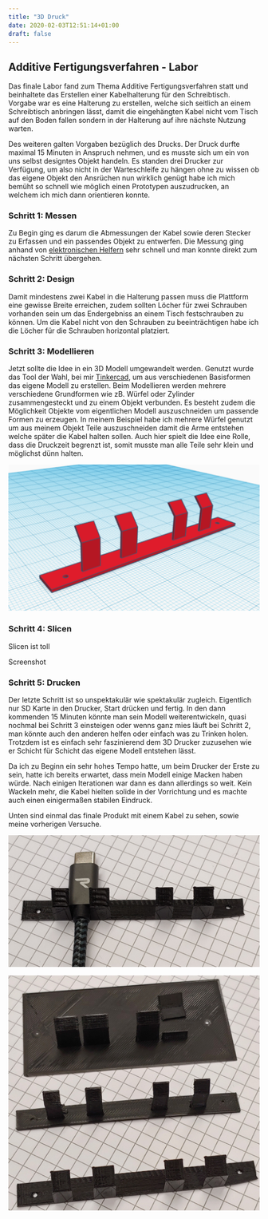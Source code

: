 ```yaml
---
title: "3D Druck"
date: 2020-02-03T12:51:14+01:00
draft: false
---
```


## Additive Fertigungsverfahren - Labor

Das finale Labor fand zum Thema Additive Fertigungsverfahren statt und beinhaltete das Erstellen einer Kabelhalterung
für den Schreibtisch. Vorgabe war es eine Halterung zu erstellen, welche sich seitlich an einem Schreibtisch anbringen
lässt, damit die eingehängten Kabel nicht vom Tisch auf den Boden fallen sondern in der Halterung auf ihre nächste
Nutzung warten.

Des weiteren galten Vorgaben bezüglich des Drucks. Der Druck durfte maximal 15 Minuten in Anspruch nehmen, und es musste
sich um ein von uns selbst designtes Objekt handeln. Es standen drei Drucker zur Verfügung, um also nicht in der Warteschleife
zu hängen ohne zu wissen ob das eigene Objekt den Ansrüchen nun wirklich genügt habe ich mich bemüht so schnell wie möglich
einen Prototypen auszudrucken, an welchem ich mich dann orientieren konnte.

### Schritt 1: Messen

Zu Begin ging es darum die Abmessungen der Kabel sowie deren Stecker zu Erfassen und ein passendes Objekt zu entwerfen.
Die Messung ging anhand von [elektronischen Helfern](https://de.wikipedia.org/wiki/Messschieber "Wikipedia Messschieber") sehr schnell und man konnte direkt zum nächsten Schritt übergehen.

### Schritt 2: Design

Damit mindestens zwei Kabel in die Halterung passen muss die Plattform eine gewisse Breite erreichen, zudem sollten
Löcher für zwei Schrauben vorhanden sein um das Endergebniss an einem Tisch festschrauben zu können. Um die Kabel nicht
von den Schrauben zu beeinträchtigen habe ich die Löcher für die Schrauben horizontal platziert.

### Schritt 3: Modellieren

Jetzt sollte die Idee in ein 3D Modell umgewandelt werden. Genutzt wurde das Tool der Wahl, bei mir [Tinkercad](https://www.tinkercad.com/ "Tinkercad"), um aus verschiedenen Basisformen das eigene Modell zu erstellen.
Beim Modellieren werden mehrere verschiedene Grundformen wie zB. Würfel oder Zylinder zusammengesteckt und zu einem Objekt verbunden.
Es besteht zudem die Möglichkeit Objekte vom eigentlichen Modell auszuschneiden um passende Formen zu erzeugen.
In meinem Beispiel habe ich mehrere Würfel genutzt um aus meinem Objekt Teile auszuschneiden damit die Arme entstehen welche
später die Kabel halten sollen. Auch hier spielt die Idee eine Rolle, dass die Druckzeit begrenzt ist, somit musste man alle Teile
sehr klein und möglichst dünn halten.

![Modellimage Image](https://raw.githubusercontent.com/Snoup97/swh-pkohler/master/static/img/3ddrucklabor/modell.png "Modellieren")

### Schritt 4: Slicen

Slicen ist toll

Screenshot

### Schritt 5: Drucken

Der letzte Schritt ist so unspektakulär wie spektakulär zugleich. Eigentlich nur SD Karte in den Drucker, Start drücken und fertig.
In den dann kommenden 15 Minuten könnte man sein Modell weiterentwickeln, quasi nochmal bei Schritt 3 einsteigen oder wenns ganz
mies läuft bei Schritt 2, man könnte auch den anderen helfen oder einfach was zu Trinken holen.
Trotzdem ist es einfach sehr faszinierend dem 3D Drucker zuzusehen wie er Schicht für Schicht das eigene Modell entstehen lässt.

Da ich zu Beginn ein sehr hohes Tempo hatte, um beim Drucker der Erste zu sein, hatte ich bereits erwartet, dass mein Modell einige
Macken haben würde. Nach einigen Iterationen war dann es dann allerdings so weit. Kein Wackeln mehr, die Kabel hielten solide in
der Vorrichtung und es machte auch einen einigermaßen stabilen Eindruck.

Unten sind einmal das finale Produkt mit einem Kabel zu sehen, sowie meine vorherigen Versuche.

![Finales Produkt 1 Image](https://raw.githubusercontent.com/Snoup97/swh-pkohler/master/static/img/3ddrucklabor/withcharger.jpg "finales Produkt")

![Finales Produkt 2 Image](https://raw.githubusercontent.com/Snoup97/swh-pkohler/master/static/img/3ddrucklabor/allprints.jpg "finales Produkt")
